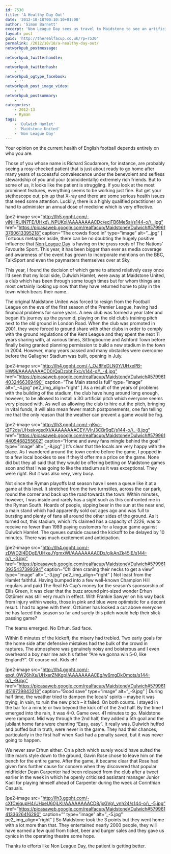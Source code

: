 ```yaml
---
id: 7530
title: 'A Healthy Day Out'
date: '2012-10-18T00:10:10+01:00'
author: 'Simon Barnett'
excerpt: 'Non League Day sees us travel to Maidstone to see an artificial pitch, a drubbing and a lot of football supporters in one place.'
layout: post
guid: 'http://therealfacup.co.uk/?p=7530'
permalink: /2012/10/18/a-healthy-day-out/
networkpub_postmessage:
    - ''
networkpub_twitterhandle:
    - ''
networkpub_twitterhash:
    - ''
networkpub_ogtype_facebook:
    - ''
networkpub_post_image_video:
    - ''
networkpub_postsummary:
    - ''
categories:
    - 2012-13
    - Ryman
tags:
    - 'Dulwich Hamlet'
    - 'Maidstone United'
    - 'Non League Day'
---
```


Your opinion on the current health of English football depends entirely on who you are.

Those of you whose name is Richard Scudamore, for instance, are probably seeing a rosy-cheeked patient that is just about ready to go home after many years of successful convalescence under the benevolent and selfless stewardship of you and your (coincidentally) extremely rich friends. But to some of us, it looks like the patient is struggling. If you look at the most prominent features, everything seems to be working just fine. But get your stethoscope out, pin up that X-ray and there are some serious health issues that need some attention. Luckily, there is a highly qualified practitioner on hand to administer an annual dose of medicine which is very effective.

\[pe2-image src=”http://lh5.ggpht.com/-vjNHRUIN7FE/UHxd\_NPUKxI/AAAAAAAACDc/ecjFB6Me5aI/s144-o/\_.jpg” href=”https://picasaweb.google.com/realfacup/MaidstoneVDulwich#5799613760613395218″ caption=”The crowds flood in” type=”image” alt=”\_.jpg” \] Tortuous metaphor aside, there can be no doubting the hugely positive influence that [Non League Day](http://www.nonleagueday.co.uk/) is having on the grass roots of The Nations’ Favourite Sport. This year, it has been bigger than ever as media coverage and awareness of the event has grown to incorporate mentions on the BBC, TalkSport and even the paymasters themselves over at Sky.

This year, I found the decision of which game to attend relatively easy once I’d seen that my local side, Dulwich Hamlet, were away at Maidstone United, a club which has been through some tough times but for whom things are most certainly looking up now that they have returned home to play in the town which bears their name.

The original Maidstone United was forced to resign from the Football League on the eve of the first season of the Premier League, having had financial problems for some years. A new club was formed a year later and began it’s journey up the pyramid, playing on the old club’s training pitch next to the old ground in London Road. When the club was promoted in 2001, they were forced to ground share with other clubs in order to comply with the ground regulations of the Kent League and they spent the next 11 years sharing with, at various times, Sittingbourne and Ashford Town before finally being granted planning permission to build a new stadium in the town in 2004. However, many years passed and many obstacles were overcome before the Gallagher Stadium was built, opening in July.

\[pe2-image src=”http://lh4.ggpht.com/-\_OJ8FeDLN0Y/UHxePB-HW9I/AAAAAAAACD0/QaDzxbtIFxc/s144-o/\_-4.jpg” href=”https://picasaweb.google.com/realfacup/MaidstoneVDulwich#5799614032466369490″ caption=”The Main stand is full” type=”image” alt=”\_-4.jpg” pe2\_img\_align=”right” \] As a result of the years of problems with the building of the stadium, the club have hung around long enough, however, to be allowed to install a 3G artificial pitch which everyone seems very pleased with. As well as allowing the club to hire out the pitch, bringing in vital funds, it will also mean fewer match postponements, one fan telling me that the only reason that the weather can prevent a game would be fog.

\[pe2-image src=”http://lh3.ggpht.com/-gKvc-t2F2ds/UHxekvgsdXI/AAAAAAAACEY/VIrJ3CBr9qE/s144-o/\_-8.jpg” href=”https://picasaweb.google.com/realfacup/MaidstoneVDulwich#5799614405468255602″ caption=”Home and away fans mingle behind the goal” type=”image” alt=”\_-8.jpg” \] It’s clear that the locals are very happy with the place. As I wandered around the town centre before the game, I popped in to a few local bookies to see if they’d offer me a price on the game. None did but they all said that they would be offering betting on Maidstone games soon and that I was going to like the stadium as it was exceptional. They were right. But it was also very, very busy.

Not since the Ryman playoffs last season have I seen a queue like it at a game at this level. It stretched from the two turnstiles, across the car park, round the corner and back up the road towards the town. Within minutes, however, I was inside and rarely has a sight such as this confronted me in the Ryman South. Hoards of people, sipping beer in the sun at the near end, a main stand which had apparently sold out ages ago and was full to bursting and plenty of fans all around the other sides of the ground. As it turned out, this stadium, which it’s claimed has a capacity of 2226, was to receive no fewer than 1989 paying customers for a league game against Dulwich Hamlet. The queues outside caused the kickoff to be delayed by 10 minutes. There was much excitement and anticipation.

\[pe2-image src=”http://lh4.ggpht.com/-zDWD2I4DDgE/UHxeJYgmxWI/AAAAAAAACDs/glkAnZk45lE/s144-o/\_-3.jpg” href=”https://picasaweb.google.com/realfacup/MaidstoneVDulwich#5799613935437399394″ caption=”Children craning their necks to get a view” type=”image” alt=”\_-3.jpg” pe2\_img\_align=”right” \] Not least from the Hamlet faithful. Having bumped into a few well-known Champion Hill regulars and paid The Real FA Cup’s money for the season’s sponsorship of Ellis Green, it was clear that the buzz around pint-sized wonder Erhun Öztümer was still very much in effect. With Frankie Sawyer on his way back from injury within weeks, those in pink and blue were optimistic for a decent result. I had to agree with them. Öztümer has looked a cut above everyone he has faced this season so far and surely this pitch would help their slick passing game?

The teams emerged. No Erhun. Sad face.

Within 8 minutes of the kickoff, the misery had trebled. Two early goals for the home side after defensive mistakes had the bulk of the crowd in raptures. The atmosphere was genuinely noisy and boisterous and I even overheard a boy near me ask his father “Are we gonna win 5-0, like England?”. Of course not. Kids eh!

\[pe2-image src=”http://lh4.ggpht.com/-exq\_0W26hXs/UHxerZNKgpI/AAAAAAAACEg/w6mgDkOmots/s144-o/\_-9.jpg” href=”https://picasaweb.google.com/realfacup/MaidstoneVDulwich#5799614519739843218″ caption=”Good save” type=”image” alt=”\_-9.jpg” \] During half time, the weather tried to dampen the locals’ spirits – maybe it was trying, in vain, to ruin the new pitch – it failed. On both counts. I stayed in the bar for a minute or two beyond the kick off of the 2nd half. By the time I emerged into the rain, it was 4-0. Game over. 41 minutes to go. Maidstone were rampant. Mid way through the 2nd half, they added a 5th goal and the jubilant home fans were chanting “Easy, easy”. It really was. Dulwich huffed and puffed but in truth, were never in the game. They had their chances, particularly in the first half when Kadi had a penalty saved, but it was never going to happen.

We never saw Erhun either. On a pitch which surely would have suited the little man’s style down to the ground, Gavin Rose chose to leave him on the bench for the entire game. After the game, it became clear that Rose had given fans further cause for concern when they discovered that popular midfielder Dean Carpenter had been released from the club after a tweet earlier in the week in which he openly criticised assistant manager Junior Kadi for playing himself ahead of Carpenter during the week at Corinthian Casuals.

\[pe2-image src=”http://lh3.ggpht.com/-cXfCejqupH4/UHxeU60jLKI/AAAAAAAACD8/jxGVg\_vnh24/s144-o/\_-5.jpg” href=”https://picasaweb.google.com/realfacup/MaidstoneVDulwich#5799614133626416290″ caption=”” type=”image” alt=”\_-5.jpg” pe2\_img\_align=”right” \] So Maidstone took the 3 points but they went home with a lot more than that. They entertained nearly 2000 people, they will have earned a few quid from ticket, beer and burger sales and they gave us cynics in the operating theatre some hope.

Thanks to efforts like Non League Day, the patient is getting better.
